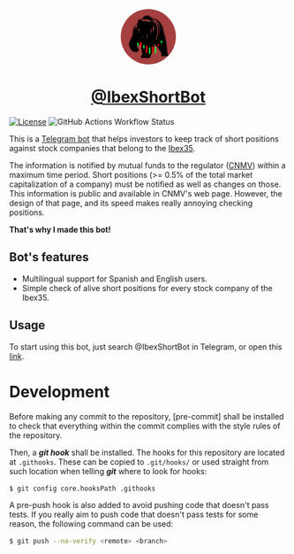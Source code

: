 <div align=center>
<img src="data/img/ShortBot_logo_main.png" width=100px style="border-radius: 50%"/>
<h1><a href="https://t.me/ibexshortbot">@IbexShortBot</a></h1>
</div>

[![License](https://img.shields.io/github/license/felipet/shortbot?style=flat-square)](https://github.com/felipet/shortbot/blob/main/LICENSE)
![GitHub Actions Workflow Status](https://img.shields.io/github/actions/workflow/status/felipet/shortbot/rust.yml?style=flat-square&label=CI%20status)

This is a [Telegram bot](https://core.telegram.org/bots) that helps investors to keep
track of short positions against stock companies that belong to the [Ibex35][ibex35].

The information is notified by mutual funds to the regulator ([CNMV][cnmv]) within a
maximum time period. Short positions (>= 0.5% of the total market capitalization of
a company) must be notified as well as changes on those. This information is public
and available in CNMV's web page. However, the design of that page, and its speed makes
really annoying checking positions.

**That's why I made this bot!**

## Bot's features

- Multilingual support for Spanish and English users.
- Simple check of alive short positions for every stock company of the Ibex35.

## Usage

To start using this bot, just search @IbexShortBot in Telegram, or open this
[link](https://t.me/ibexshortbot).

# Development

Before making any commit to the repository, [pre-commit] shall be installed to check
that everything within the commit complies with the style rules of the repository.

Then, a ***git hook*** shall be installed. The hooks for this repository are located
at `.githooks`. These can be copied to `.git/hooks/` or used straight from such
location when telling ***git*** where to look for hooks:

```bash
$ git config core.hooksPath .githooks
```

A pre-push hook is also added to avoid pushing code that doesn't pass tests. If you
really aim to push code that doesn't pass tests for some reason, the following command
can be used:

```bash
$ git push --no-verify <remote> <branch>
```

[ibex35]: https://www.bolsasymercados.es/bme-exchange/es/Mercados-y-Cotizaciones/Acciones/Mercado-Continuo/Precios/ibex-35-ES0SI0000005
[cnmv]: https://www.cnmv.es/portal/home.aspx
